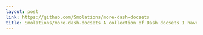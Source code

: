 ```yaml
---
layout: post
link: https://github.com/Smolations/more-dash-docsets
title: Smolations/more-dash-docsets A collection of Dash docsets I have generated. I hope you find them useful!
---
```

